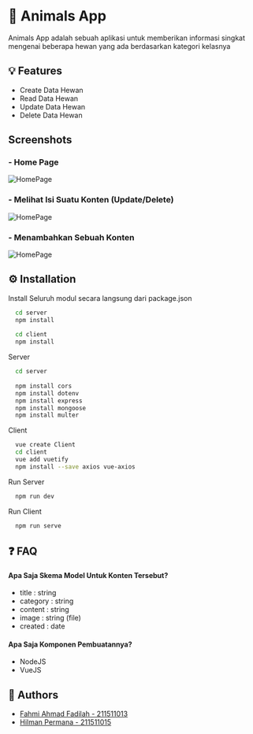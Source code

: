 
# 🌟 Animals App 

Animals App adalah sebuah aplikasi untuk memberikan informasi singkat mengenai beberapa hewan
yang ada berdasarkan kategori kelasnya


## 💡 Features

- Create Data Hewan
- Read Data Hewan
- Update Data Hewan
- Delete Data Hewan


## Screenshots
### - Home Page
![HomePage](https://i.ibb.co/m0mK1w2/HomePage.png)
### - Melihat Isi Suatu Konten (Update/Delete)
![HomePage](https://i.ibb.co/6ZJSPsN/HomePage.png)
### - Menambahkan Sebuah Konten
![HomePage](https://i.ibb.co/YBG0yQQ/HomePage.png)



## ⚙️ Installation

Install Seluruh modul secara langsung dari package.json
```bash
  cd server
  npm install
  
  cd client
  npm install
```

Server

```bash
  cd server
  
  npm install cors 
  npm install dotenv 
  npm install express 
  npm install mongoose 
  npm install multer
```

Client
```bash
  vue create Client
  cd client
  vue add vuetify
  npm install --save axios vue-axios
```

Run Server
```bash
  npm run dev
```

Run Client
```bash
  npm run serve
```
    
## ❓ FAQ

#### Apa Saja Skema Model Untuk Konten Tersebut?

- title : string
- category : string
- content : string
- image : string (file)
- created : date

#### Apa Saja Komponen Pembuatannya?
- NodeJS
- VueJS


## 🧍 Authors

- [Fahmi Ahmad Fadilah - 211511013](https://www.github.com/FahmiX)
- [Hilman Permana - 211511015](https://github.com/HilmanPermana)

